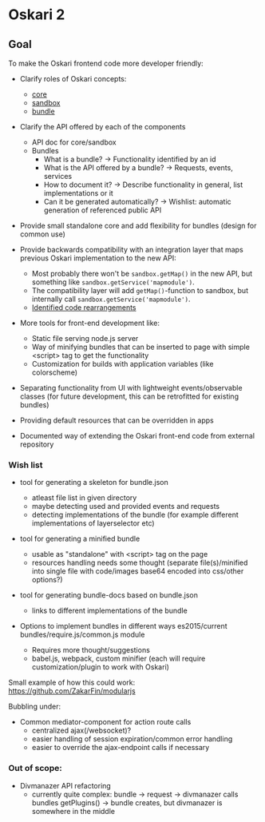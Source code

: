 # Oskari 2

## Goal

To make the Oskari frontend code more developer friendly:

- Clarify roles of Oskari concepts:
	- [core](core)
	- [sandbox](sandbox)
	- [bundle](bundle)
- Clarify the API offered by each of the components
	- API doc for core/sandbox
	- Bundles
		- What is a bundle? -> Functionality identified by an id
		- What is the API offered by a bundle? -> Requests, events, services
		- How to document it? -> Describe functionality in general, list implementations or it
		- Can it be generated automatically? -> Wishlist: automatic generation of referenced public API
- Provide small standalone core and add flexibility for bundles (design for common use)
- Provide backwards compatibility with an integration layer that maps previous Oskari implementation to the new API:
	- Most probably there won't be `sandbox.getMap()` in the new API, but something like `sandbox.getService('mapmodule')`. 
	- The compatibility layer will add `getMap()`-function to sandbox, but internally call `sandbox.getService('mapmodule')`.
	- [Identified code rearrangements](coderearrangements)

- More tools for front-end development like:
	- Static file serving node.js server
	- Way of minifying bundles that can be inserted to page with simple &lt;script&gt; tag to get the functionality
	- Customization for builds with application variables (like colorscheme)
- Separating functionality from UI with lightweight events/observable classes (for future development, this can be retrofitted for existing bundles)
- Providing default resources that can be overridden in apps
- Documented way of extending the Oskari front-end code from external repository

### Wish list
- tool for generating a skeleton for bundle.json
	- atleast file list in given directory
	- maybe detecting used and provided events and requests
	- detecting implementations of the bundle (for example different implementations of layerselector etc)
- tool for generating a minified bundle
	- usable as "standalone" with  &lt;script&gt; tag on the page
	- resources handling needs some thought (separate file(s)/minified into single file with code/images base64 encoded into css/other options?)
- tool for generating bundle-docs based on bundle.json
	- links to different implementations of the bundle

- Options to implement bundles in different ways es2015/current bundles/require.js/common.js module
  - Requires more thought/suggestions
  - babel.js, webpack, custom minifier (each will require customization/plugin to work with Oskari)

Small example of how this could work: https://github.com/ZakarFin/modularjs

Bubbling under:
- Common mediator-component for action route calls
	- centralized ajax(/websocket)?
	- easier handling of session expiration/common error handling
	- easier to override the ajax-endpoint calls if necessary

### Out of scope:

- Divmanazer API refactoring
	- currently quite complex: bundle -> request -> divmanazer calls bundles getPlugins() -> bundle creates, but divmanazer is somewhere in the middle
